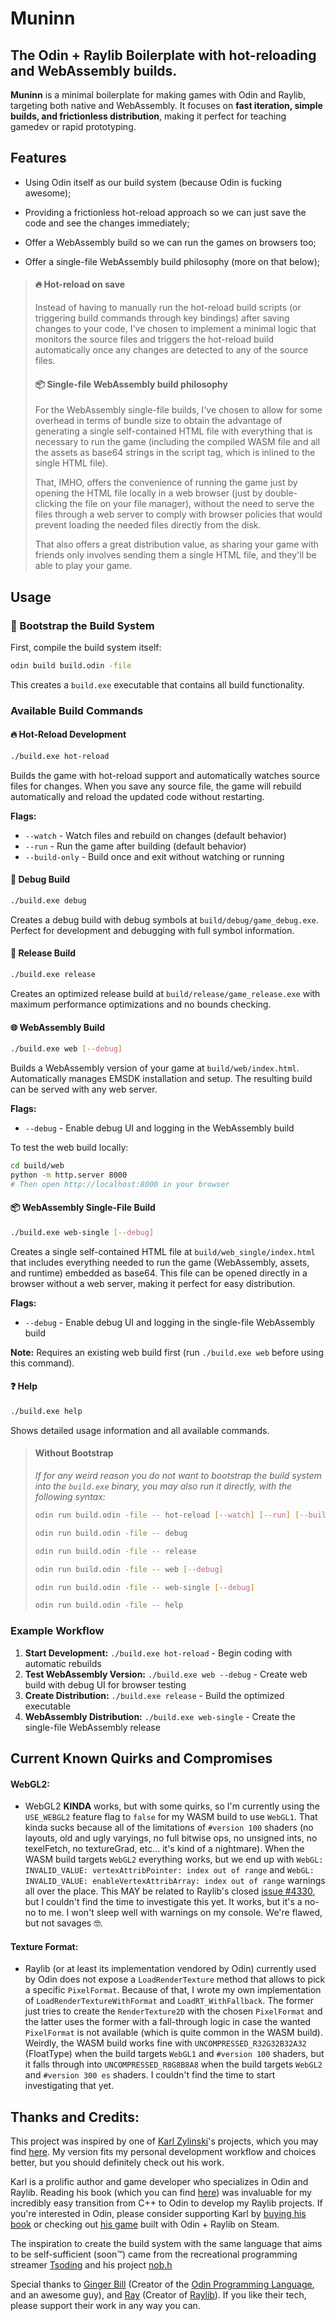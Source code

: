 # Muninn

## The Odin + Raylib Boilerplate with hot-reloading and WebAssembly builds.

**Muninn** is a minimal boilerplate for making games with Odin and Raylib, targeting both native and WebAssembly.
It focuses on **fast iteration, simple builds, and frictionless distribution**, making it perfect for teaching gamedev or rapid prototyping.

## Features

- Using Odin itself as our build system (because Odin is fucking awesome);

- Providing a frictionless hot-reload approach so we can just save the code and see the changes immediately;

- Offer a WebAssembly build so we can run the games on browsers too;

- Offer a single-file WebAssembly build philosophy (more on that below);

> #### 🔥 Hot-reload on save
> Instead of having to manually run the hot-reload build scripts (or triggering build commands through key bindings) after saving changes to your code, I've chosen to implement a minimal logic that monitors the source files and triggers the hot-reload build automatically once any changes are detected to any of the source files.
>
> #### 📦 Single-file WebAssembly build philosophy
> For the WebAssembly single-file builds, I've chosen to allow for some overhead in terms of bundle size to obtain the advantage of generating a single self-contained HTML file with everything that is necessary to run the game (including the compiled WASM file and all the assets as base64 strings in the script tag, which is inlined to the single HTML file).
>
> That, IMHO, offers the convenience of running the game just by opening the HTML file locally in a web browser (just by double-clicking the file on your file manager), without the need to serve the files through a web server to comply with browser policies that would prevent loading the needed files directly from the disk.
>
> That also offers a great distribution value, as sharing your game with friends only involves sending them a single HTML file, and they'll be able to play your game.

## Usage

### 🥾 Bootstrap the Build System

First, compile the build system itself:

```bash
odin build build.odin -file
```

This creates a `build.exe` executable that contains all build functionality.

### Available Build Commands

#### 🔥 Hot-Reload Development
```bash
./build.exe hot-reload
```
Builds the game with hot-reload support and automatically watches source files for changes. When you save any source file, the game will rebuild automatically and reload the updated code without restarting.

**Flags:**
- `--watch` - Watch files and rebuild on changes (default behavior)
- `--run` - Run the game after building (default behavior)
- `--build-only` - Build once and exit without watching or running

#### 🐛 Debug Build
```bash
./build.exe debug
```
Creates a debug build with debug symbols at `build/debug/game_debug.exe`. Perfect for development and debugging with full symbol information.

#### 🚀 Release Build
```bash
./build.exe release
```
Creates an optimized release build at `build/release/game_release.exe` with maximum performance optimizations and no bounds checking.

#### 🌐 WebAssembly Build
```bash
./build.exe web [--debug]
```
Builds a WebAssembly version of your game at `build/web/index.html`. Automatically manages EMSDK installation and setup. The resulting build can be served with any web server.

**Flags:**
- `--debug` - Enable debug UI and logging in the WebAssembly build

To test the web build locally:
```bash
cd build/web
python -m http.server 8000
# Then open http://localhost:8000 in your browser
```

#### 📦 WebAssembly Single-File Build
```bash
./build.exe web-single [--debug]
```
Creates a single self-contained HTML file at `build/web_single/index.html` that includes everything needed to run the game (WebAssembly, assets, and runtime) embedded as base64. This file can be opened directly in a browser without a web server, making it perfect for easy distribution.

**Flags:**
- `--debug` - Enable debug UI and logging in the single-file WebAssembly build

**Note:** Requires an existing web build first (run `./build.exe web` before using this command).

#### ❓ Help
```bash
./build.exe help
```
Shows detailed usage information and all available commands.

> #### Without Bootstrap
>
> _If for any weird reason you do not want to bootstrap the build system into the `build.exe` binary, you may also run it directly, with the following syntax:_
>
> ```bash
> odin run build.odin -file -- hot-reload [--watch] [--run] [--build-only]
> ```
> ```bash
> odin run build.odin -file -- debug
> ```
> ```bash
> odin run build.odin -file -- release
> ```
> ```bash
> odin run build.odin -file -- web [--debug]
> ```
> ```bash
> odin run build.odin -file -- web-single [--debug]
> ```
> ```bash
> odin run build.odin -file -- help
> ```

### Example Workflow

1. **Start Development:** `./build.exe hot-reload` - Begin coding with automatic rebuilds
2. **Test WebAssembly Version:** `./build.exe web --debug` - Create web build with debug UI for browser testing
3. **Create Distribution:** `./build.exe release` - Build the optimized executable
4. **WebAssembly Distribution:** `./build.exe web-single` - Create the single-file WebAssembly release

## Current Known Quirks and Compromises

#### WebGL2:

- WebGL2 **KINDA** works, but with some quirks, so I'm currently using the `USE_WEBGL2` feature flag to `false` for my WASM build to use `WebGL1`. That kinda sucks because all of the limitations of `#version 100` shaders (no layouts, old and ugly varyings, no full bitwise ops, no unsigned ints, no texelFetch, no textureGrad, etc... it's kind of a nightmare). When the WASM build targets `WebGL2` everything works, but we end up with `WebGL: INVALID_VALUE: vertexAttribPointer: index out of range` and `WebGL: INVALID_VALUE: enableVertexAttribArray: index out of range` warnings all over the place. This MAY be related to Raylib's closed [issue #4330](https://github.com/raysan5/raylib/issues/4330), but I couldn't find the time to investigate this yet. It works, but it's a no-no to me. I won't sleep well with warnings on my console. We're flawed, but not savages 🤓.

#### Texture Format:

- Raylib (or at least its implementation vendored by Odin) currently used by Odin does not expose a `LoadRenderTexture` method that allows to pick a specific `PixelFormat`. Because of that, I wrote my own implementation of `LoadRenderTextureWithFormat` and `LoadRT_WithFallback`. The former just tries to create the `RenderTexture2D` with the chosen `PixelFormat` and the latter uses the former with a fall-through logic in case the wanted `PixelFormat` is not available (which is quite common in the WASM build). Weirdly, the WASM build works fine with `UNCOMPRESSED_R32G32B32A32` (FloatType) when the build targets `WebGL1` and `#version 100` shaders, but it falls through into `UNCOMPRESSED_R8G8B8A8` when the build targets `WebGL2` and `#version 300 es` shaders. I couldn't find the time to start investigating that yet.

## Thanks and Credits:

This project was inspired by one of [Karl Zylinski](https://github.com/karl-zylinski)'s projects, which you may find [here](https://github.com/karl-zylinski/odin-raylib-hot-reload-game-template). My version fits my personal development workflow and choices better, but you should definitely check out his work.

Karl is a prolific author and game developer who specializes in Odin and Raylib. Reading his book (which you can find [here](https://odinbook.com/)) was invaluable for my incredibly easy transition from C++ to Odin to develop my Raylib projects. If you're interested in Odin, please consider supporting Karl by [buying his book](https://odinbook.com/) or checking out [his game](https://store.steampowered.com/app/2781210/CAT__ONION/) built with Odin + Raylib on Steam.

The inspiration to create the build system with the same language that aims to be self-sufficient (soon™️) came from the recreational programming streamer [Tsoding](https://x.com/tsoding) and his project [nob.h](https://github.com/tsoding/nob.h)

Special thanks to [Ginger Bill](https://x.com/thegingerbill) (Creator of the [Odin Programming Language](https://odin-lang.org/), and an awesome guy), and [Ray](https://x.com/raysan5) (Creator of [Raylib](https://www.raylib.com/)). If you like their tech, please support their work in any way you can.
